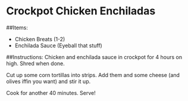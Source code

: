 # Crockpot Chicken Enchiladas

##Items:
- Chicken Breats (1-2)
- Enchilada Sauce (Eyeball that stuff) 

##Instructions:
Chicken and enchilada sauce in crockpot for 4 hours on high. Shred when done.

Cut up some corn tortillas into strips. Add them and some cheese (and olives iffin you want) and stir it up.

Cook for another 40 minutes. Serve!
